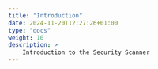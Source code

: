 ```yaml
---
title: "Introduction"
date: 2024-11-20T12:27:26+01:00
type: "docs"
weight: 10
description: >
    Introduction to the Security Scanner
---
```


